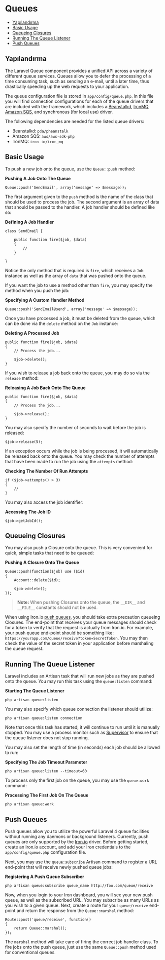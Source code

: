 # Queues

- [Yapılandırma](#yapilandirma)
- [Basic Usage](#basic-usage)
- [Queueing Closures](#queueing-closures)
- [Running The Queue Listener](#running-the-queue-listener)
- [Push Queues](#push-queues)

<a name="yapilandirma"></a>
## Yapılandırma

The Laravel Queue component provides a unified API across a variety of different queue services. Queues allow you to defer the processing of a time consuming task, such as sending an e-mail, until a later time, thus drastically speeding up the web requests to your application.

The queue configuration file is stored in `app/config/queue.php`. In this file you will find connection configurations for each of the queue drivers that are included with the framework, which includes a [Beanstalkd](http://kr.github.com/beanstalkd), [IronMQ](http://iron.io), [Amazon SQS](http://aws.amazon.com/sqs), and synchronous (for local use) driver.

The following dependencies are needed for the listed queue drivers:

- Beanstalkd: `pda/pheanstalk`
- Amazon SQS: `aws/aws-sdk-php`
- IronMQ: `iron-io/iron_mq`

<a name="basic-usage"></a>
## Basic Usage

To push a new job onto the queue, use the `Queue::push` method:

**Pushing A Job Onto The Queue**

	Queue::push('SendEmail', array('message' => $message));

The first argument given to the `push` method is the name of the class that should be used to process the job. The second argument is an array of data that should be passed to the handler. A job handler should be defined like so:

**Defining A Job Handler**

	class SendEmail {

		public function fire($job, $data)
		{
			//
		}

	}

Notice the only method that is required is `fire`, which receives a `Job` instance as well as the array of `data` that was pushed onto the queue.

If you want the job to use a method other than `fire`, you may specify the method when you push the job:

**Specifying A Custom Handler Method**

	Queue::push('SendEmail@send', array('message' => $message));

Once you have processed a job, it must be deleted from the queue, which can be done via the `delete` method on the `Job` instance:

**Deleting A Processed Job**

	public function fire($job, $data)
	{
		// Process the job...

		$job->delete();
	}

If you wish to release a job back onto the queue, you may do so via the `release` method:

**Releasing A Job Back Onto The Queue**

	public function fire($job, $data)
	{
		// Process the job...

		$job->release();
	}

You may also specify the number of seconds to wait before the job is released:

	$job->release(5);

If an exception occurs while the job is being processed, it will automatically be released back onto the queue. You may check the number of attempts that have been made to run the job using the `attempts` method:

**Checking The Number Of Run Attempts**

	if ($job->attempts() > 3)
	{
		//
	}

You may also access the job identifier:

**Accessing The Job ID**

	$job->getJobId();

<a name="queueing-closures"></a>
## Queueing Closures

You may also push a Closure onto the queue. This is very convenient for quick, simple tasks that need to be queued:

**Pushing A Closure Onto The Queue**

	Queue::push(function($job) use ($id)
	{
		Account::delete($id);

		$job->delete();
	});

> **Note:** When pushing Closures onto the queue, the `__DIR__` and `__FILE__` constants should not be used.

When using Iron.io [push queues](#push-queues), you should take extra precaution queueing Closures. The end-point that receives your queue messages should check for a token to verify that the request is actually from Iron.io. For example, your push queue end-point should be something like: `https://yourapp.com/queue/receive?token=SecretToken`. You may then check the value of the secret token in your application before marshaling the queue request.

<a name="running-the-queue-listener"></a>
## Running The Queue Listener

Laravel includes an Artisan task that will run new jobs as they are pushed onto the queue. You may run this task using the `queue:listen` command:

**Starting The Queue Listener**

	php artisan queue:listen

You may also specify which queue connection the listener should utilize:

	php artisan queue:listen connection

Note that once this task has started, it will continue to run until it is manually stopped. You may use a process monitor such as [Supervisor](http://supervisord.org/) to ensure that the queue listener does not stop running.

You may also set the length of time (in seconds) each job should be allowed to run:

**Specifying The Job Timeout Parameter**

	php artisan queue:listen --timeout=60

To process only the first job on the queue, you may use the `queue:work` command:

**Processing The First Job On The Queue**

	php artisan queue:work

<a name="push-queues"></a>
## Push Queues

Push queues allow you to utilize the powerful Laravel 4 queue facilities without running any daemons or background listeners. Currently, push queues are only supported by the [Iron.io](http://iron.io) driver. Before getting started, create an Iron.io account, and add your Iron credentials to the `app/config/queue.php` configuration file.

Next, you may use the `queue:subscribe` Artisan command to register a URL end-point that will receive newly pushed queue jobs:

**Registering A Push Queue Subscriber**

	php artisan queue:subscribe queue_name http://foo.com/queue/receive

Now, when you login to your Iron dashboard, you will see your new push queue, as well as the subscribed URL. You may subscribe as many URLs as you wish to a given queue. Next, create a route for your `queue/receive` end-point and return the response from the `Queue::marshal` method:

	Route::post('queue/receive', function()
	{
		return Queue::marshal();
	});

The `marshal` method will take care of firing the correct job handler class. To fire jobs onto the push queue, just use the same `Queue::push` method used for conventional queues.
